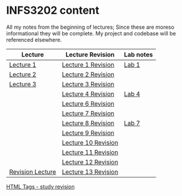 # INFS3202 content

All my notes from the beginning of lectures; Since these are moreso informational they will be complete. My project and codebase will be referenced elsewhere.


**Lecture** | **Lecture Revision** |**Lab notes** 
|---|---| --- | 
[Lecture 1](Lecture1.html) | [Lecture 1 Revision](lecture1Revision.html) | [Lab 1](lab1.html)
[Lecture 2](Lecture2.html) | [Lecture 2 Revision](lecture2Revision.html) | 
[Lecture 3](Lecture3.html) | [Lecture 3 Revision](lecture3Revision.html) | 
|  | [Lecture 4 Revision](lecture4Revision.html) | [Lab 4](lab4.html)
|  | [Lecture 6 Revision](lecture6Revision.html) | 
|  | [Lecture 7 Revision](lecture7Revision.html) | 
|  | [Lecture 8 Revision](lecture8Revision.html) | [Lab 7](lab7.html)
|  | [Lecture 9 Revision](lecture9Revision.html) | 
|  | [Lecture 10 Revision](lecture10Revision.html) 
|  | [Lecture 11 Revision](lecture11Revision.html) 
|  | [Lecture 12 Revision](lecture12Revision.html) 
[Revision Lecture](revisionLecture.html) | [Lecture 13 Revision](lecture13Revision.html) 

[HTML Tags - study revision](tags.html)
